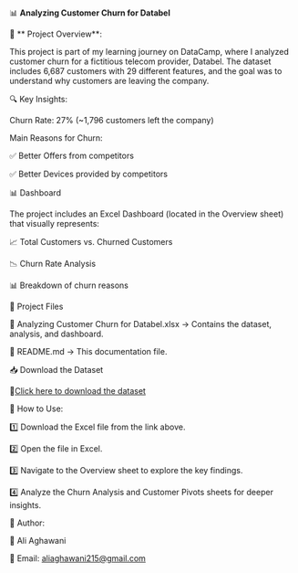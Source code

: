📊 **Analyzing Customer Churn for Databel**

📌 ** Project Overview**:

This project is part of my learning journey on DataCamp, where I analyzed customer churn for a fictitious telecom provider, Databel. The dataset includes 6,687 customers with 29 different features, and the goal was to understand why customers are leaving the company.

🔍 Key Insights:

Churn Rate: 27% (~1,796 customers left the company)

Main Reasons for Churn:

✅ Better Offers from competitors

✅ Better Devices provided by competitors

📊 Dashboard


The project includes an Excel Dashboard (located in the Overview sheet) that visually represents:

📈 Total Customers vs. Churned Customers

📉 Churn Rate Analysis

📊 Breakdown of churn reasons

📂 Project Files

📂 Analyzing Customer Churn for Databel.xlsx → Contains the dataset, analysis, and dashboard.

📜 README.md → This documentation file.

📥 Download the Dataset

🔗[Click here to download the dataset](https://drive.google.com/uc?export=download&id=1VaGuaYfOj2BxTavNnrAG-_RGLlHMV9Ix)

🚀 How to Use:

1️⃣ Download the Excel file from the link above.

2️⃣ Open the file in Excel.

3️⃣ Navigate to the Overview sheet to explore the key findings.

4️⃣ Analyze the Churn Analysis and Customer Pivots sheets for deeper insights.

📌 Author:

👤 Ali Aghawani

📧 Email: aliaghawani215@gmail.com
